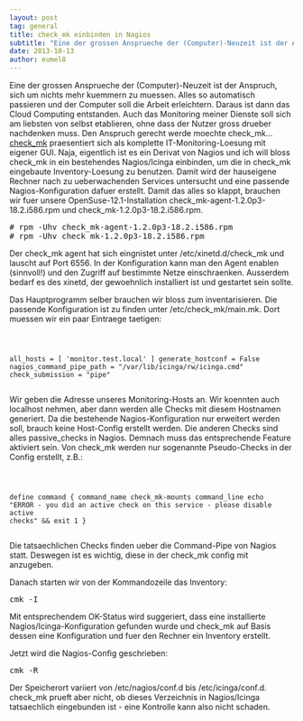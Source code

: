 ```yaml
---
layout: post
tag: general
title: check_mk einbinden in Nagios
subtitle: "Eine der grossen Ansprueche der (Computer)-Neuzeit ist der Anspruch, sich um nichts mehr kuemmern zu muessen. Alles so automatisch passieren und der Computer soll die Arbeit erleichtern. Daraus ist dann das Cloud Computing entstanden. Auch das Monitorin&hellip;"
date: 2013-10-13
author: eumel8
---
```


Eine der grossen Ansprueche der (Computer)-Neuzeit ist der Anspruch, sich um nichts mehr kuemmern zu muessen. Alles so automatisch passieren und der Computer soll die Arbeit erleichtern. Daraus ist dann das Cloud Computing entstanden. Auch das Monitoring meiner Dienste soll sich am liebsten von selbst etablieren, ohne dass der Nutzer gross drueber nachdenken muss. Den Anspruch gerecht werde moechte check_mk...
<br/>
<a href="http://mathias-kettner.de/index.html">check_mk</a> praesentiert sich als komplette IT-Monitoring-Loesung mit eigener GUI. Naja, eigentlich ist es ein Derivat von Nagios und ich will bloss check_mk in ein bestehendes Nagios/Icinga einbinden, um die in check_mk eingebaute Inventory-Loesung zu benutzen. Damit wird der hauseigene Rechner nach zu ueberwachenden Services untersucht und eine passende Nagios-Konfiguration dafuer erstellt. 
Damit das alles so klappt, brauchen wir fuer unsere OpenSuse-12.1-Installation check_mk-agent-1.2.0p3-18.2.i586.rpm und check_mk-1.2.0p3-18.2.i586.rpm.

<pre>
# rpm -Uhv check_mk-agent-1.2.0p3-18.2.i586.rpm
# rpm -Uhv check_mk-1.2.0p3-18.2.i586.rpm
</pre>

Der check_mk agent hat sich eingnistet unter /etc/xinetd.d/check_mk und lauscht auf Port 6556. 
In der Konfiguration kann man den Agent enablen (sinnvoll!) und den Zugriff auf bestimmte Netze einschraenken. Ausserdem bedarf es des xinetd, der gewoehnlich installiert ist und gestartet sein sollte.

Das Hauptprogramm selber brauchen wir bloss zum inventarisieren. Die passende Konfiguration ist zu finden unter /etc/check_mk/main.mk. Dort muessen wir ein paar Eintraege taetigen:

<!-- codeblock lang= line=1 --><pre class="codeblock"><code>
all_hosts = [ 'monitor.test.local' ]
generate_hostconf = False
nagios_command_pipe_path = "/var/lib/icinga/rw/icinga.cmd"
check_submission = "pipe"
</code></pre><!-- /codeblock -->
<p></p>
Wir geben die Adresse unseres Monitoring-Hosts an. Wir koennten auch localhost nehmen, aber dann werden alle Checks mit diesem Hostnamen generiert. Da die bestehende Nagios-Konfiguration nur erweitert werden soll, brauch keine Host-Config erstellt werden. Die anderen Checks sind alles passive_checks in Nagios. Demnach muss das entsprechende Feature aktiviert sein. Von check_mk werden nur sogenannte Pseudo-Checks in der Config erstellt, z.B.:

<!-- codeblock lang= line=1 --><pre class="codeblock"><code>
define command {
 command_name check_mk-mounts
 command_line echo "ERROR - you did an active check on this service - please disable active checks" &amp;&amp; exit 1
}
</code></pre><!-- /codeblock -->
<p></p>
Die tatsaechlichen Checks finden ueber die Command-Pipe von Nagios statt. Deswegen ist es wichtig, diese in der check_mk config mit anzugeben. 

Danach starten wir von der Kommandozeile das Inventory:

<pre>
cmk -I
</pre>

Mit entsprechendem OK-Status wird suggeriert, dass eine installierte Nagios/Icinga-Konfiguration gefunden wurde und check_mk auf Basis dessen eine Konfiguration und fuer den Rechner ein Inventory erstellt.

Jetzt wird die Nagios-Config geschrieben:

<pre>
cmk -R
</pre>

Der Speicherort variiert von /etc/nagios/conf.d bis /etc/icinga/conf.d. check_mk prueft aber nicht, ob dieses Verzeichnis in Nagios/Icinga tatsaechlich eingebunden ist - eine Kontrolle kann also nicht schaden.
